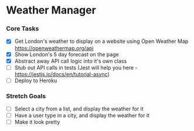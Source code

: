 # Weather Manager

### Core Tasks
- [x] Get London's weather to display on a website using Open Weather Map https://openweathermap.org/api
- [x] Show London's 5 day forecast on the page
- [x] Abstract away API call logic into it's own class
- [ ] Stub out API calls in tests (Jest will help you here - https://jestjs.io/docs/en/tutorial-async)
- [ ] Deploy to Heroku

### Stretch Goals
- [ ] Select a city from a list, and display the weather for it
- [ ] Have a user type in a city, and display the weather for it
- [ ] Make it look pretty
